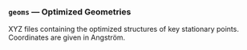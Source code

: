 ### `geoms` — Optimized Geometries

XYZ files containing the optimized structures of key stationary points. 
Coordinates are given in Angström. 
